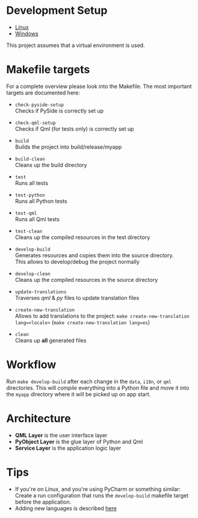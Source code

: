 # Development Setup

* [Linux](setup-on-linux.md)
* [Windows](setup-on-windows.md)

This project assumes that a virtual environment is used.

# Makefile targets

For a complete overview please look into the Makefile. The most important targets are documented here:

* `check-pyside-setup`  
  Checks if PySide is correctly set up
* `check-qml-setup`  
  Checks if Qml (for tests only) is correctly set up


* `build`  
  Builds the project into build/release/myapp
* `build-clean`  
  Cleans up the build directory


* `test`  
  Runs all tests
* `test-python`  
  Runs all Python tests
* `test-qml`  
  Runs all Qml tests
* `test-clean`  
  Cleans up the compiled resources in the test directory


* `develop-build`  
  Generates resources and copies them into the source directory.  
  This allows to develop/debug the project normally
* `develop-clean`  
  Cleans up the compiled resources in the source directory


* `update-translations`  
  Traverses *qml* & *py* files to update translation files
* `create-new-translation`  
  Allows to add translations to the
  project: `make create-new-translation lang=<locale>` (`make create-new-translation lang=es`)


* `clean`  
  Cleans up **all** generated files

# Workflow

Run `make develop-build` after each change in the `data`, `i18n`, or `qml` directories.
This will *compile* everything into a Python file and move it into the `myapp` directory
where it will be picked up on app start.

# Architecture

* **QML Layer** is the user interface layer
* **PyObject Layer** is the glue layer of Python and Qml
* **Service Layer** is the application logic layer

# Tips

* If you're on Linux, and you're using PyCharm or something similar:
  Create a run configuration that runs the `develop-build` makefile target before the application.
* Adding new languages is described [here](adding-new-languages.md)
